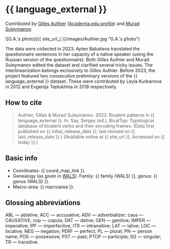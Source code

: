 # {{ language_external }}

Contributed by [Gilles Authier](https://www.ephe.psl.eu/gilles-authier) ([Academia.edu profile](https://ephe.academia.edu/GillesAuthier)) and [Murad Suleymanov](https://proclac.cnrs.fr/author/msuleymanov/).

![G.A.'s photo]({{ site_url_j }}/images/Authier.jpg "G.A.'s photo")

The data were collected in 2023. Ayten Babalieva translated the questionnaire sentences in her capacity of a native speaker (using the Russian version of the questionnaire). Both Gilles Authier and Murad Suleymanov edited the dataset and clarified several tricky issues. The interlinearization belongs exclusively to Gilles Authier.
Before 2023, the project featured two consecutive preliminary versions of the {{ language_external }} dataset. These were contributed by Leyla Kurbanova in 2012 and Evgenija Teplukhina in 2018 respectively.

## How to cite

> Authier, Gilles & Murad Suleymanov. 2023. Bivalent patterns in {{ language_external }}. In: Say, Sergey (ed.). BivalTyp: Typological database of bivalent verbs and their encoding frames. (Data first published on {{ initial_release_date }}; last revised on {{ last_release_date }}.) (Available online at {{ site_url }}, Accessed on {{ today }}.)

## Basic info

- Coordinates: {{ coord_map_link }}.
- Genealogy (as given in [WALS](https://wals.info/)). Family: {{ family (WALS) }}, genus: {{ genus (WALS) }}.
- Macro-area: {{ macroarea }}.

## Glossing abbreviations

ABL — ablative; ACC — accusative; ADV — adverbializer; caus — CAUSATIVE; cop — copula; DAT — dative; GEN — genitive; IMPER — imperative; IPF — imperfective; ITR — intransitive; LAT — lative; LOC — locative; NEG — negation; PERF — perfect; PL — plural; PN — person name; POS — possessive; PST — past; PTCP — participle; SG — singular; TR — transitive.
